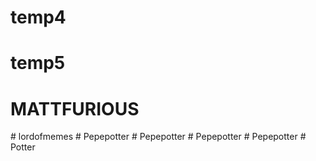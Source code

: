 # temp4
# temp5
# MATTFURIOUS
#   l o r d o f m e m e s  
 #   P e p e p o t t e r  
 #   P e p e p o t t e r  
 #   P e p e p o t t e r  
 #   P e p e p o t t e r  
 #   P o t t e r  
 